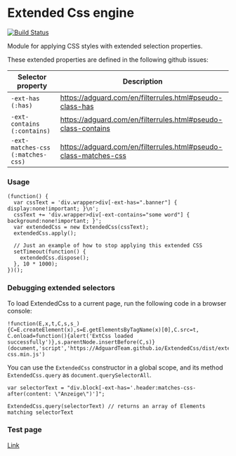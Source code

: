 # Extended Css engine
[![Build Status](https://travis-ci.org/AdguardTeam/ExtendedCss.svg?branch=master)](https://travis-ci.org/AdguardTeam/ExtendedCss)

Module for applying CSS styles with extended selection properties.

These extended properties are defined in the following github issues:

Selector property | Description
--- | ---
`-ext-has (:has)` | https://adguard.com/en/filterrules.html#pseudo-class-has
`-ext-contains (:contains)` | https://adguard.com/en/filterrules.html#pseudo-class-contains
`-ext-matches-css (:matches-css)` | https://adguard.com/en/filterrules.html#pseudo-class-matches-css

### Usage
```
(function() {
  var cssText = 'div.wrapper>div[-ext-has=".banner"] { display:none!important; }\n';
  cssText += 'div.wrapper>div[-ext-contains="some word"] { background:none!important; }';
  var extendedCss = new ExtendedCss(cssText);
  extendedCss.apply();
  
  // Just an example of how to stop applying this extended CSS
  setTimeout(function() {
    extendedCss.dispose();
  }, 10 * 1000);
})();
```

### Debugging extended selectors

To load ExtendedCss to a current page, run the following code in a browser console:
```
!function(E,x,t,C,s,s_){C=E.createElement(x),s=E.getElementsByTagName(x)[0],C.src=t,
C.onload=function(){alert('ExtCss loaded successfully')},s.parentNode.insertBefore(C,s)}
(document,'script','https://AdguardTeam.github.io/ExtendedCss/dist/extended-css.min.js')
```
You can use the `ExtendedCss` constructor in a global scope, and its method `ExtendedCss.query` as `document.querySelectorAll`.
```
var selectorText = "div.block[-ext-has='.header:matches-css-after(content: \"Anzeige\")']";

ExtendedCss.query(selectorText) // returns an array of Elements matching selectorText
```

### Test page

[Link](https://AdguardTeam.github.io/ExtendedCss/tests/index.html)
